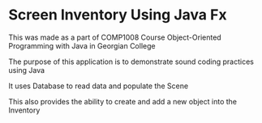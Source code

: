 <html>
    <h1>Screen Inventory Using Java Fx</h1>
    <p>This was made as a part of COMP1008 Course Object-Oriented Programming with Java in Georgian College</p>
    <p>The purpose of this application is to demonstrate sound coding practices using Java</p>
    <p>It uses Database to read data and populate the Scene</p>
    <p>This also provides the ability to create and add a new object into the Inventory</p>
</html>